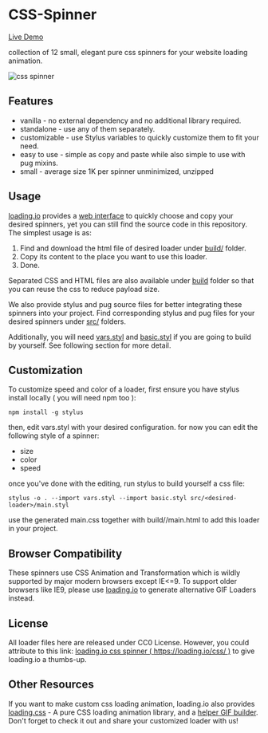 # CSS-Spinner

[Live Demo](https://loading.io/css/)

collection of 12 small, elegant pure css spinners for your website loading animation. 

![css spinner](https://github.com/loadingio/css-spinner/blob/master/thumbnail.gif?raw=true)


## Features

 * vanilla - no external dependency and no additional library required.
 * standalone - use any of them separately.
 * customizable - use Stylus variables to quickly customize them to fit your need.
 * easy to use - simple as copy and paste while also simple to use with pug mixins.
 * small - average size 1K per spinner unminimized, unzipped

## Usage

[loading.io](https://loading.io/css/) provides a [web interface](https://loading.io/css/) to quickly choose and copy your desired spinners, yet you can still find the source code in this repository. The simplest usage is as:

1. Find and download the html file of desired loader under [build/](https://github.com/loadingio/css-spinner/tree/master/build) folder.
2. Copy its content to the place you want to use this loader.
3. Done.

Separated CSS and HTML files are also available under [build](https://github.com/loadingio/css-spinner/tree/master/build) folder so that you can reuse the css to reduce payload size.

We also provide stylus and pug source files for better integrating these spinners into your project. Find corresponding stylus and pug files for your desired spinners under [src/](https://github.com/loadingio/css-spinner/tree/master/src) folders.

Additionally, you will need [vars.styl](https://github.com/loadingio/css-spinner/blob/master/vars.styl) and [basic.styl](https://github.com/loadingio/css-spinner/blob/master/basic.styl) if you are going to build by yourself. See following section for more detail.


## Customization

To customize speed and color of a loader, first ensure you have stylus install locally ( you will need npm too ):

    npm install -g stylus


then, edit vars.styl with your desired configuration. for now you can edit the following style of a spinner:

 * size
 * color
 * speed


once you've done with the editing, run stylus to build yourself a css file:

    stylus -o . --import vars.styl --import basic.styl src/<desired-loader>/main.styl


use the generated main.css together with build/<desired-loader>/main.html to add this loader in your project.


Browser Compatibility
----------------

These spinners use CSS Animation and Transformation which is wildly supported by major modern browsers except IE<=9.  To support older browsers like IE9, please use [loading.io](https://loading.io/animation/icon/) to generate alternative GIF Loaders instead.



License
----------------

All loader files here are released under CC0 License. However, you could attribute to this link: [loading.io css spinner ( https://loading.io/css/ )](https://loading.io/css/) to give loading.io a thumbs-up.


Other Resources
----------------

If you want to make custom css loading animation, loading.io also provides [loading.css](https://loading.io/animation/) - A pure CSS loading animation library, and a [helper GIF builder](https://loading.io/animation/icon/). Don't forget to check it out and share your customized loader with us!

